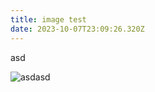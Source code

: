 ```yaml
---
title: image test
date: 2023-10-07T23:09:26.320Z
---
```

asd



![asdasd](_site/src/images/uploads/aaaa444.png "123123")
